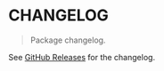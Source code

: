 # CHANGELOG

> Package changelog.

See [GitHub Releases](https://github.com/stdlib-js/math-base-special-floor2/releases) for the changelog.